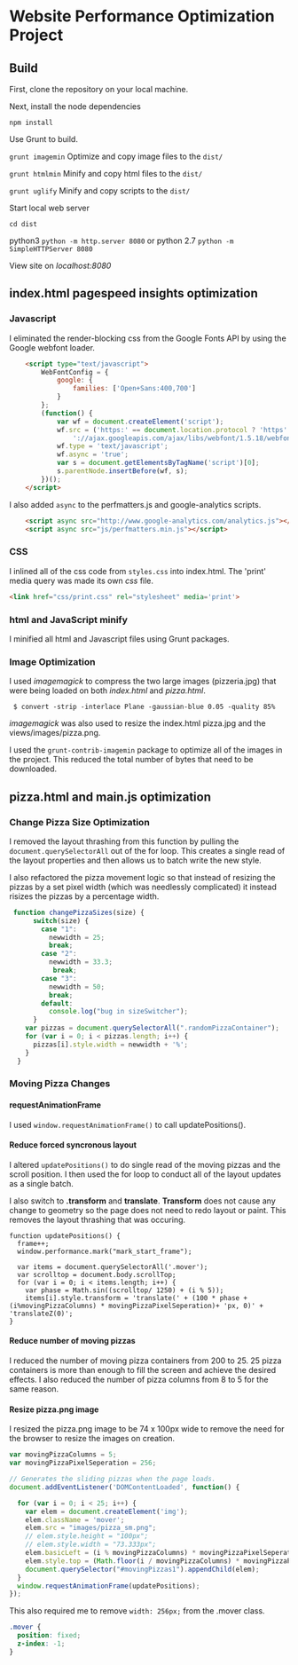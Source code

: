 # Website Performance Optimization Project

## Build

First, clone the repository on your local machine.

Next, install the node dependencies

`npm install`

Use Grunt to build.

`grunt imagemin` Optimize and copy image files to the `dist/`

`grunt htmlmin` Minify and copy html files to the `dist/`

`grunt uglify` Minify and copy scripts to the `dist/`

Start local web server

`cd dist`

python3 `python -m http.server 8080` or python 2.7 `python -m SimpleHTTPServer 8080`

View site on *localhost:8080*

## index.html pagespeed insights optimization

### Javascript

I eliminated the render-blocking css from the Google Fonts API by using the 
Google webfont loader.

```html
    <script type="text/javascript">
        WebFontConfig = {
            google: {
                families: ['Open+Sans:400,700']
            }
        };
        (function() {
            var wf = document.createElement('script');
            wf.src = ('https:' == document.location.protocol ? 'https' : 'http') +
                '://ajax.googleapis.com/ajax/libs/webfont/1.5.18/webfont.js';
            wf.type = 'text/javascript';
            wf.async = 'true';
            var s = document.getElementsByTagName('script')[0];
            s.parentNode.insertBefore(wf, s);
        })();
    </script>
```

I also added `async` to the perfmatters.js and google-analytics scripts.

```html
    <script async src="http://www.google-analytics.com/analytics.js"></script>
    <script async src="js/perfmatters.min.js"></script>
```

### CSS

I inlined all of the css code from `styles.css` into index.html.  The 'print' media query was made its own *css* file.

```html
<link href="css/print.css" rel="stylesheet" media='print'>
```

### html and JavaScript minify
I minified all html and Javascript files using Grunt packages.

### Image Optimization

I used *imagemagick* to compress the two large images (pizzeria.jpg) that were being loaded on both *index.html* and *pizza.html*. 
```
 $ convert -strip -interlace Plane -gaussian-blue 0.05 -quality 85% 
```

*imagemagick* was also used to resize the index.html pizza.jpg and the views/images/pizza.png.

I used the `grunt-contrib-imagemin` package to optimize all of the images in the project.  This reduced the total number of bytes that need to be downloaded.

## pizza.html and main.js optimization

### Change Pizza Size Optimization

I removed the layout thrashing from this function by pulling the `document.querySelectorAll` out of the for loop.  This creates a single read of the layout properties and then allows us to batch write the new style.

I also refactored the pizza movement logic so that instead of resizing the pizzas by a set pixel width (which was needlessly complicated) it instead risizes the pizzas by a percentage width.

```javascript
 function changePizzaSizes(size) {
      switch(size) {
        case "1":
          newwidth = 25;
          break;
        case "2":
          newwidth = 33.3;
           break;
        case "3":
          newwidth = 50;
          break;
        default:
          console.log("bug in sizeSwitcher");
      }
    var pizzas = document.querySelectorAll(".randomPizzaContainer");
    for (var i = 0; i < pizzas.length; i++) {
      pizzas[i].style.width = newwidth + '%';
    }
  }
```

### Moving Pizza Changes

#### requestAnimationFrame

I used `window.requestAnimationFrame()` to call updatePositions().

#### Reduce forced syncronous layout 

I altered `updatePositions()` to do single read of the moving pizzas and the scroll position.  I then used the for loop to conduct all of the layout updates as a single batch.  

I also switch to **.transform** and **translate**.  **Transform** does not cause any change to geometry so the page does not need to redo layout or paint. This removes the layout thrashing that was occuring.

```
function updatePositions() {
  frame++;
  window.performance.mark("mark_start_frame");

  var items = document.querySelectorAll('.mover');
  var scrolltop = document.body.scrollTop;
  for (var i = 0; i < items.length; i++) {
    var phase = Math.sin((scrolltop/ 1250) + (i % 5));
    items[i].style.transform = 'translate(' + (100 * phase + (i%movingPizzaColumns) * movingPizzaPixelSeperation)+ 'px, 0)' + 'translateZ(0)';
}
```

#### Reduce number of moving pizzas
I reduced the number of moving pizza containers from 200 to 25.  25 pizza containers is more than enough to fill the screen and achieve the desired effects.  I also reduced the number of pizza columns from 8 to 5 for the same reason.

#### Resize pizza.png image
I resized the pizza.png image to be 74 x 100px wide to remove the need for the browser to resize the images on creation.

```javascript
var movingPizzaColumns = 5;
var movingPizzaPixelSeperation = 256;

// Generates the sliding pizzas when the page loads.
document.addEventListener('DOMContentLoaded', function() {

  for (var i = 0; i < 25; i++) {
    var elem = document.createElement('img');
    elem.className = 'mover';
    elem.src = "images/pizza_sm.png";
    // elem.style.height = "100px";
    // elem.style.width = "73.333px";
    elem.basicLeft = (i % movingPizzaColumns) * movingPizzaPixelSeperation;
    elem.style.top = (Math.floor(i / movingPizzaColumns) * movingPizzaPixelSeperation) + 'px';
    document.querySelector("#movingPizzas1").appendChild(elem);
  }
  window.requestAnimationFrame(updatePositions);
});
```

This also required me to remove `width: 256px;` from the .mover class.

```css
.mover {
  position: fixed;
  z-index: -1;
}
```

